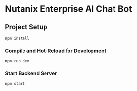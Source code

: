 # Nutanix Enterprise AI Chat Bot

## Project Setup

```sh
npm install
```

### Compile and Hot-Reload for Development

```sh
npm run dev
```

### Start Backend Server

```sh
npm start
```
